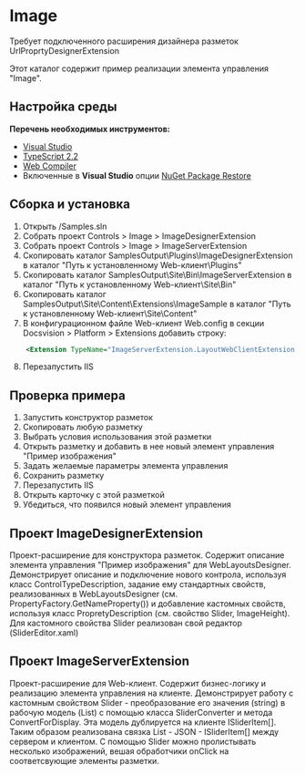 # Image

Требует подключенного расширения дизайнера разметок UrlProprtyDesignerExtension

Этот каталог содержит пример реализации элемента управления "Image".

## Настройка среды

**Перечень необходимых инструментов:** 
* [Visual Studio](https://www.visualstudio.com)
* [TypeScript 2.2](https://www.typescriptlang.org)
* [Web Compiler](https://marketplace.visualstudio.com/items?itemName=MadsKristensen.WebCompiler)
* Включенные в **Visual Studio** опции  [NuGet Package Restore](https://docs.microsoft.com/en-us/nuget/consume-packages/package-restore#enabling-and-disabling-package-restore)

## Сборка и установка

1. Открыть /Samples.sln
2. Собрать проект Controls > Image > ImageDesignerExtension
3. Собрать проект Controls > Image > ImageServerExtension
4. Скопировать каталог SamplesOutput\Plugins\ImageDesignerExtension в каталог "Путь к установленному Web-клиент\Plugins"
5. Скопировать каталог SamplesOutput\Site\Bin\ImageServerExtension в каталог "Путь к установленному Web-клиент\Site\Bin"
6. Скопировать каталог SamplesOutput\Site\Content\Extensions\ImageSample в каталог "Путь к установленному Web-клиент\Site\Content"
7. В конфигурационном файле Web-клиент Web.config в секции Docsvision > Platform > Extensions добавить строку: 
```xml
	<Extension TypeName="ImageServerExtension.LayoutWebClientExtension, ImageServerExtension" Target="WebClient"/>
```
8. Перезапустить IIS

## Проверка примера

1. Запустить конструктор разметок
2. Скопировать любую разметку
3. Выбрать условия использования этой разметки
4. Открыть разметку и добавить в нее новый элемент управления "Пример изображения"
5. Задать желаемые параметры элемента управления
6. Сохранить разметку
7. Перезапустить IIS
8. Открыть карточку с этой разметкой
9. Убедиться, что появился новый элемент управления

## Проект ImageDesignerExtension

Проект-расширение для конструктора разметок. Содержит описание элемента управления "Пример изображения" для WebLayoutsDesigner.
Демонстрирует описание и подключение нового контрола, используя класс ControlTypeDescription, 
задание ему стандартных свойств, реализованных в  WebLayoutsDesigner (см. PropertyFactory.GetNameProperty()) и
добавление кастомных свойств, используя класс PropretyDescription (см. свойство Slider, ImageHeight). 
Для кастомного свойства Slider реализован свой редактор (SliderEditor.xaml)

## Проект ImageServerExtension

Проект-расширение для Web-клиент. Содержит бизнес-логику и реализацию элемента управления на клиенте. 
Демонстрирует работу с кастомным свойством Slider - преобразование его значения (string) в рабочую модель (List<SliderItemDataModel>) 
с помощью класса SliderConverter и метода ConvertForDisplay. Эта модель дублируется на клиенте ISliderItem[]. 
Таким образом реализована связка List<SliderItemDataModel> - JSON - ISliderItem[] между сервером и клиентом.
С помощью Slider можно пролистывать несколько изображений, вешая обработчики onClick на соответсвующие элементы разметки.
